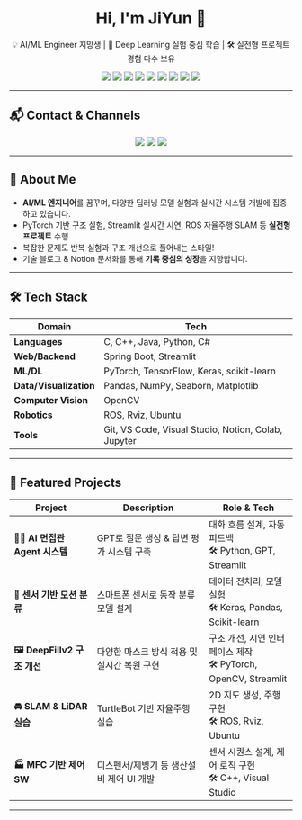 <h1 align="center">Hi, I'm JiYun 👋</h1>

<p align="center">
  💡 AI/ML Engineer 지망생 | 🤖 Deep Learning 실험 중심 학습 | 🛠 실전형 프로젝트 경험 다수 보유
</p>

<p align="center">
  <img src="https://img.shields.io/badge/C-00599C?style=flat&logo=c&logoColor=white"/>
  <img src="https://img.shields.io/badge/C++-00599C?style=flat&logo=c%2B%2B&logoColor=white"/>
  <img src="https://img.shields.io/badge/Java-007396?style=flat&logo=java&logoColor=white"/>
  <img src="https://img.shields.io/badge/SpringBoot-6DB33F?style=flat&logo=spring-boot&logoColor=white"/>
  <img src="https://img.shields.io/badge/Python-3776AB?style=flat&logo=python&logoColor=white"/>
  <img src="https://img.shields.io/badge/PyTorch-EE4C2C?style=flat&logo=pytorch&logoColor=white"/>
  <img src="https://img.shields.io/badge/OpenCV-5C3EE8?style=flat&logo=opencv&logoColor=white"/>
  <img src="https://img.shields.io/badge/ROS-22314E?style=flat&logo=ros&logoColor=white"/>
  <img src="https://img.shields.io/badge/C%23-239120?style=flat&logo=c-sharp&logoColor=white"/>
</p>

---

## 📬 Contact & Channels

<p align="center">
  <a href="https://www.notion.so/204e4f6a406580ba962fd2312db00f82"><img src="https://img.shields.io/badge/Notion-000000?style=flat&logo=notion&logoColor=white"/></a>
  <a href="mailto:jiyun1634@naver.com"><img src="https://img.shields.io/badge/Gmail-D14836?style=flat&logo=gmail&logoColor=white"/></a>
  <a href="https://github.com/yooon613"><img src="https://img.shields.io/badge/GitHub-181717?style=flat&logo=github&logoColor=white"/></a>
</p>

---

## 🚀 About Me

-  **AI/ML 엔지니어**를 꿈꾸며, 다양한 딥러닝 모델 실험과 실시간 시스템 개발에 집중하고 있습니다.  
-  PyTorch 기반 구조 실험, Streamlit 실시간 시연, ROS 자율주행 SLAM 등 **실전형 프로젝트** 수행  
-  복잡한 문제도 반복 실험과 구조 개선으로 풀어내는 스타일!  
-  기술 블로그 & Notion 문서화를 통해 **기록 중심의 성장**을 지향합니다.  

---

## 🛠 Tech Stack

| Domain | Tech |
|--------|------|
| **Languages** | C, C++, Java, Python, C# |
| **Web/Backend** | Spring Boot, Streamlit |
| **ML/DL** | PyTorch, TensorFlow, Keras, scikit-learn |
| **Data/Visualization** | Pandas, NumPy, Seaborn, Matplotlib |
| **Computer Vision** | OpenCV |
| **Robotics** | ROS, Rviz, Ubuntu |
| **Tools** | Git, VS Code, Visual Studio, Notion, Colab, Jupyter |

---

## 🧠 Featured Projects

| Project | Description | Role & Tech |
|--------|-------------|-------------|
| **🧑‍💼 AI 면접관 Agent 시스템** | GPT로 질문 생성 & 답변 평가 시스템 구축 | 대화 흐름 설계, 자동 피드백<br>🛠 Python, GPT, Streamlit |
| **📱 센서 기반 모션 분류** | 스마트폰 센서로 동작 분류 모델 설계 | 데이터 전처리, 모델 실험<br>🛠 Keras, Pandas, Scikit-learn |
| **🖼 DeepFillv2 구조 개선** | 다양한 마스크 방식 적용 및 실시간 복원 구현 | 구조 개선, 시연 인터페이스 제작<br>🛠 PyTorch, OpenCV, Streamlit |
| **🚘 SLAM & LiDAR 실습** | TurtleBot 기반 자율주행 실습 | 2D 지도 생성, 주행 구현<br>🛠 ROS, Rviz, Ubuntu |
| **🏭 MFC 기반 제어 SW** | 디스펜서/제빙기 등 생산설비 제어 UI 개발 | 센서 시퀀스 설계, 제어 로직 구현<br>🛠 C++, Visual Studio |

---



